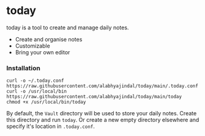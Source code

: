 # today

today is a tool to create and manage daily notes.

- Create and organise notes
- Customizable
- Bring your own editor

### Installation

```
curl -o ~/.today.conf https://raw.githubusercontent.com/alabhyajindal/today/main/.today.conf
curl -o /usr/local/bin https://raw.githubusercontent.com/alabhyajindal/today/main/today
chmod +x /usr/local/bin/today
```

By default, the `Vault` directory will be used to store your daily notes. Create this directory and run `today`. Or create a new empty directory elsewhere and specify it's location in `.today.conf`.

